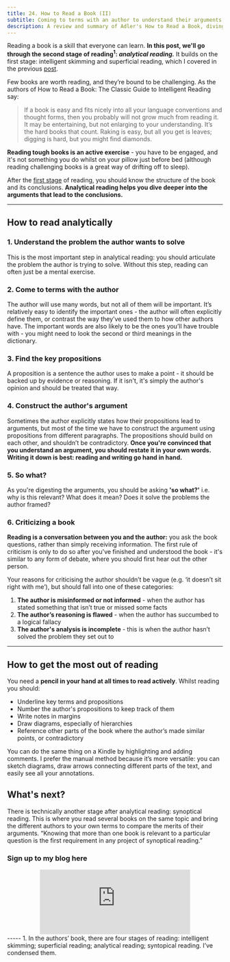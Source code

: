 ```yaml
---
title: 24. How to Read a Book (II)
subtitle: Coming to terms with an author to understand their arguments
description: A review and summary of Adler's How to Read a Book, diving into analytical reading
---
```


Reading a book is a skill that everyone can learn. __In this post, we'll go through the second stage of reading<sup>1</sup>: *analytical reading.*__ It builds on the first stage: intelligent skimming and superficial reading, which I covered in the previous [post](https://taariqismail.com/2021-07-07-how-to-read-a-book-i/).

Few books are worth reading, and they’re bound to be challenging. As the authors of How to Read a Book: The Classic Guide to Intelligent Reading say:

> If a book is easy and fits nicely into all your language conventions and thought forms, then you probably will not grow much from reading it. It may be entertaining, but not enlarging to your understanding. It’s the hard books that count. Raking is easy, but all you get is leaves; digging is hard, but you might find diamonds.

__Reading tough books is an active exercise__ - you have to be engaged, and it's not something you do whilst on your pillow just before bed (although reading challenging books is a great way of drifting off to sleep).

After the [first stage](https://taariqismail.com/2021-07-07-how-to-read-a-book-i/) of reading, you should know the structure of the book and its conclusions. __Analytical reading helps you dive deeper into the arguments that lead to the conclusions.__

-----

## How to read analytically
### 1. Understand the problem the author wants to solve
This is the most important step in analytical reading: you should articulate the problem the author is trying to solve. Without this step, reading can often just be a mental exercise.

### 2. Come to terms with the author
The author will use many words, but not all of them will be important. It’s relatively easy to identify the important ones - the author will often explicitly define them, or contrast the way they’ve used them to how other authors have. The important words are also likely to be the ones you’ll have trouble with - you might need to look the second or third meanings in the dictionary.

### 3. Find the key propositions
A proposition is a sentence the author uses to make a point - it should be backed up by evidence or reasoning. If it isn't, it's simply the author's opinion and should be treated that way.

### 4. Construct the author's argument
Sometimes the author explicitly states how their propositions lead to arguments, but most of the time we have to construct the argument using propositions from different paragraphs. The propositions should build on each other, and shouldn’t be contradictory. __Once you're convinced that you understand an argument, you should restate it in your own words. Writing it down is best: reading and writing go hand in hand.__

### 5. So what?
As you're digesting the arguments, you should be asking __'so what?'__ i.e. why is this relevant? What does it mean? Does it solve the problems the author framed?

### 6. Criticizing a book
__Reading is a conversation between you and the author:__ you ask the book questions, rather than simply receiving information. The first rule of criticism is only to do so after you've finished and understood the book - it's similar to any form of debate, where you should first hear out the other person.

Your reasons for criticising the author shouldn’t be vague (e.g. ‘it doesn’t sit right with me’), but should fall into one of these categories:
1. __The author is misinformed or not informed__ - when the author has stated something that isn’t true or missed some facts
2. __The author’s reasoning is flawed__ - when the author has succumbed to a logical fallacy
3. __The author's analysis is incomplete__ - this is when the author hasn’t solved the problem they set out to

-----

## How to get the most out of reading
You need a __pencil in your hand at all times to read actively__. Whilst reading you should:
- Underline key terms and propositions
- Number the author's propositions to keep track of them
- Write notes in margins
- Draw diagrams, especially of hierarchies
- Reference other parts of the book where the author’s made similar points, or contradictory

You can do the same thing on a Kindle by highlighting and adding comments. I prefer the manual method because it’s more versatile: you can sketch diagrams, draw arrows connecting different parts of the text, and easily see all your annotations.

## What's next?
There is technically another stage after analytical reading: synoptical reading. This is where you read several books on the same topic and bring the different authors to your own terms to compare the merits of their arguments. “Knowing that more than one book is relevant to a particular question is the first requirement in any project of synoptical reading.”

### Sign up to my blog here
<div
  style="text-align:center;width:100%;">
<iframe src="https://taariq.substack.com/embed" width="350" height="150" style="border:1px solid #EEE; background:white; margin: 0 auto; dislay: block;" frameborder="0" scrolling="no"></iframe>

</div>
-----
1. In the authors’ book, there are four stages of reading: intelligent skimming; superficial reading; analytical reading; syntopical reading. I’ve condensed them.

